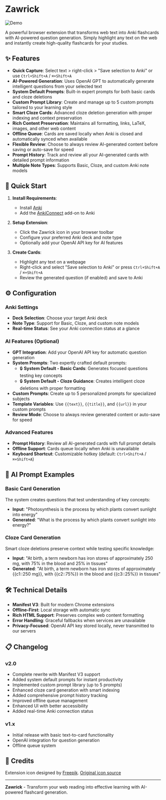 # Zawrick

![Demo](demo.gif)

A powerful browser extension that transforms web text into Anki flashcards with AI-powered question generation. Simply highlight any text on the web and instantly create high-quality flashcards for your studies.

## ✨ Features

* **Quick Capture**: Select text > right-click > "Save selection to Anki" or use `Ctrl+Shift+A` / `⌘+Shift+A`
* **AI-Powered Generation**: Uses OpenAI GPT to automatically generate intelligent questions from your selected text
* **System Default Prompts**: Built-in expert prompts for both basic cards and cloze deletions
* **Custom Prompt Library**: Create and manage up to 5 custom prompts tailored to your learning style
* **Smart Cloze Cards**: Advanced cloze deletion generation with proper indexing and context preservation
* **Rich Content Preservation**: Maintains all formatting, links, LaTeX, images, and other web content
* **Offline Queue**: Cards are saved locally when Anki is closed and automatically synced when available
* **Flexible Review**: Choose to always review AI-generated content before saving or auto-save for speed
* **Prompt History**: Track and review all your AI-generated cards with detailed prompt information
* **Multiple Note Types**: Supports Basic, Cloze, and custom Anki note models

## 🚀 Quick Start

1. **Install Requirements**:
   - Install [Anki](https://apps.ankiweb.net/)
   - Add the [AnkiConnect](https://ankiweb.net/shared/info/2055492159) add-on to Anki

2. **Setup Extension**:
   - Click the Zawrick icon in your browser toolbar
   - Configure your preferred Anki deck and note type
   - Optionally add your OpenAI API key for AI features

3. **Create Cards**:
   - Highlight any text on a webpage
   - Right-click and select "Save selection to Anki" or press `Ctrl+Shift+A` / `⌘+Shift+A`
   - Review the generated question (if enabled) and save to Anki

## ⚙️ Configuration

### Anki Settings
- **Deck Selection**: Choose your target Anki deck
- **Note Type**: Support for Basic, Cloze, and custom note models
- **Real-time Status**: See your Anki connection status at a glance

### AI Features (Optional)
- **GPT Integration**: Add your OpenAI API key for automatic question generation
- **System Prompts**: Two expertly crafted default prompts:
  - 🔒 **System Default - Basic Cards**: Generates focused questions testing key concepts
  - 🔒 **System Default - Cloze Guidance**: Creates intelligent cloze deletions with proper formatting
- **Custom Prompts**: Create up to 5 personalized prompts for specialized subjects
- **Template Variables**: Use `{{text}}`, `{{title}}`, and `{{url}}` in your custom prompts
- **Review Mode**: Choose to always review generated content or auto-save for speed

### Advanced Features
- **Prompt History**: Review all AI-generated cards with full prompt details
- **Offline Support**: Cards queue locally when Anki is unavailable
- **Keyboard Shortcut**: Customizable hotkey (default: `Ctrl+Shift+A` / `⌘+Shift+A`)

## 🎯 AI Prompt Examples

### Basic Card Generation
The system creates questions that test understanding of key concepts:
- **Input**: "Photosynthesis is the process by which plants convert sunlight into energy"
- **Generated**: "What is the process by which plants convert sunlight into energy?"

### Cloze Card Generation
Smart cloze deletions preserve context while testing specific knowledge:
- **Input**: "At birth, a term newborn has iron stores of approximately 250 mg, with 75% in the blood and 25% in tissues"
- **Generated**: "At birth, a term newborn has iron stores of approximately {{c1::250 mg}}, with {{c2::75%}} in the blood and {{c3::25%}} in tissues"

## 🛠️ Technical Details

- **Manifest V3**: Built for modern Chrome extensions
- **Offline-First**: Local storage with automatic sync
- **Rich HTML Support**: Preserves complex web content formatting
- **Error Handling**: Graceful fallbacks when services are unavailable
- **Privacy-Focused**: OpenAI API key stored locally, never transmitted to our servers

## 📋 Changelog

### v2.0
- Complete rewrite with Manifest V3 support
- Added system default prompts for instant productivity
- Implemented custom prompt library (up to 5 prompts)
- Enhanced cloze card generation with smart indexing
- Added comprehensive prompt history tracking
- Improved offline queue management
- Enhanced UI with better accessibility
- Added real-time Anki connection status

### v1.x
- Initial release with basic text-to-card functionality
- OpenAI integration for question generation
- Offline queue system

## 🎨 Credits

Extension icon designed by [Freepik](https://www.freepik.com). [Original icon source](https://www.freepik.com/icon/abstract_720669)

---

**Zawrick** - Transform your web reading into effective learning with AI-powered flashcard generation.
